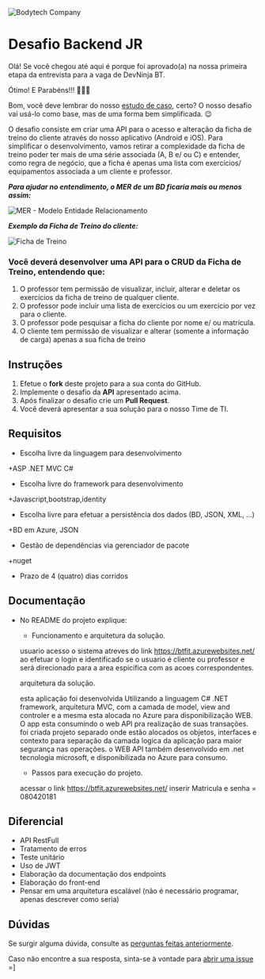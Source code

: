 ![Bodytech Company](https://lh3.googleusercontent.com/XGAFWh7M4Gvsn8UBAD41pm_S1WiCOpCCBxtgdeM1w1LD68F5SZZ5r4YoQynq97l-LcBDFdj3Uwk=s900 "www.bodytech.com.br") 

# Desafio Backend JR
Olá! Se você chegou até aqui é porque foi aprovado(a) na nossa primeira etapa da entrevista para a vaga de DevNinja BT.

Ótimo! E Parabéns!!! :clap::clap::clap:

Bom, você deve lembrar do nosso [estudo de caso](https://github.com/BodytechCompany/backend-challenge-jr/blob/master/case_study.md), certo? O nosso desafio vai usá-lo como base, mas de uma forma bem simplificada. :wink:

O desafio consiste em criar uma API para o acesso e alteração da ficha de treino do cliente através do nosso aplicativo (Android e iOS).
Para simplificar o desenvolvimento, vamos retirar a complexidade da ficha de treino poder ter mais de uma série associada (A, B e/ ou C) e entender, como regra de negócio, que a ficha é apenas uma lista com exercícios/ equipamentos associada a um cliente e professor.


**_Para ajudar no entendimento, o MER de um BD ficaria mais ou menos assim:_**

![MER - Modelo Entidade Relacionamento](https://lh3.googleusercontent.com/MjoXFbh9pNPcBsaHcZwx0bdtQ-CrV_BEGMNrnoQYe_WHlLqN0cJY0zvT6wsKA1jqqXpIbaxRXSg "MER - Modelo Entidade Relacionamento")



**_Exemplo da Ficha de Treino do cliente:_**

![Ficha de Treino](https://lh3.googleusercontent.com/k35lCLH5uI4Ywrw1c_6uIiRJ9X-TSBrCi2mN2yWNtJkWtssehbUaQSzemTGMoSM_54iNsIZO6NY=s500 "Ficha de Treino")


### Você deverá desenvolver uma API para o CRUD da Ficha de Treino, entendendo que:
 1. O professor tem permissão de visualizar, incluir, alterar e deletar os exercícios da ficha de treino de qualquer cliente.
 2. O professor pode incluir uma lista de exercícios ou um exercício por vez para o cliente.
 3. O professor pode pesquisar a ficha do cliente por nome e/ ou matrícula.
 4. O cliente tem permissão de visualizar e alterar (somente a informação de carga) apenas a sua ficha de treino


## Instruções
 1. Efetue o **fork** deste projeto para a sua conta do GitHub.
 2. Implemente o desafio da **API** apresentado acima.
 3. Após finalizar o desafio crie um **Pull Request**.
 4. Você deverá apresentar a sua solução para o nosso Time de TI.


## Requisitos
 - Escolha livre da linguagem para desenvolvimento
 
 +ASP .NET MVC C#

 - Escolha livre do framework para desenvolvimento
 
 +Javascript,bootstrap,identity

 - Escolha livre para efetuar a persistência dos dados (BD, JSON, XML, ...)
 
 +BD em Azure, JSON

 - Gestão de dependências via gerenciador de pacote
 
 +nuget

 - Prazo de 4 (quatro) dias corridos


## Documentação
 - No README do projeto explique:
	 - Funcionamento e arquitetura da solução.
	 
	 usuario acesso o sistema atreves do link https://btfit.azurewebsites.net/
	ao efetuar o login e identificado se o usuario é cliente ou professor e será direcionado para a area espicifica com as acoes correspondentes.
	
	arquitetura da solução.

	esta aplicação foi desenvolvida Utilizando a linguagem C# .NET framework, arquitetura MVC, com a camada de model, view and controler e a mesma esta alocada no Azure para disponibilização WEB.
	O app esta consumindo o web API pra realização de suas transações.
	foi criada projeto separado onde estão alocados os objetos, interfaces e contexto para separação da camada logica da aplicação para maior segurança nas operações.
	o WEB API também desenvolvido em .net tecnologia microsoft, e disponibilizada no Azure para consumo.


	 - Passos para execução do projeto.
	
	acessar o link https://btfit.azurewebsites.net/
	inserir Matricula e senha = 080420181
	

## Diferencial
 - API RestFull
 - Tratamento de erros
 - Teste unitário
 - Uso de JWT
 - Elaboração da documentação dos endpoints
 - Elaboração do front-end
 - Pensar em uma arquitetura escalável (não é necessário programar, apenas descrever como seria)


## Dúvidas
Se surgir alguma dúvida, consulte as  [perguntas feitas anteriormente](https://github.com/BodytechCompany/backend-challenge-jr/labels/question).

Caso não encontre a sua resposta, sinta-se à vontade para  [abrir uma issue](https://github.com/BodytechCompany/backend-challenge-jr/issues/new)  =]
